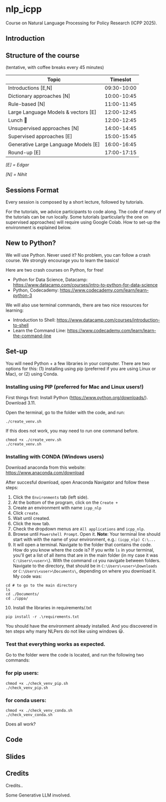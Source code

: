 # nlp_icpp
Course on Natural Language Processing for Policy Research (ICPP 2025).

## Introduction

## Structure of the course

(tentative, with coffee breaks every 45 minutes)

Topic | Timeslot |
|----------|----------|
| Introductions [E,N]  | 09:30-10:00 |
| Dictionary approaches [N]| 10:00-10:45 |
| Rule-based [N] | 11:00-11:45 |
| Large Language Models & vectors [E] | 12:00-12:45 |
| Lunch :bento: | 12:00-12:45 |
| Unsupervised approaches [N] | 14:00-14:45 |
| Supervised approaches [E] | 15:00-15:45 |
| Generative Large Language Models [E] | 16:00-16:45|
| Round-up [E] | 17:00-17:15|

*[E] = Edgar*

*[N] = Nihit*


## Sessions Format

Every session is composed by a short lecture, followed by tutorials.

For the tutorials, we advice participants to code along. The code of many of the tutorials can be run locally. Some tutorials (particularly the one on supervised approaches) will require using Google Colab. How to set-up the environment is explained below.

## New to Python?

We will use Python. Never used it? No problem, you can follow a crash course. We strongly encourage you to learn the basics! 

Here are two crash courses on Python, for free!

* Python for Data Science, Datacamp: https://www.datacamp.com/courses/intro-to-python-for-data-science
* Python, Codecademy: https://www.codecademy.com/learn/learn-python-3 

We will also use terminal commands, there are two nice resources for learning:
* Introduction to Shell: https://www.datacamp.com/courses/introduction-to-shell  
* Learn the Command Line: https://www.codecademy.com/learn/learn-the-command-line

## Set-up

You will need Python + a few libraries in your computer. There are two options for this: (1) installing using pip (preferred if you are using Linux or Mac), or (2) using Conda.

### Installing using PIP (preferred for Mac and Linux users!)
First things first: Install Python (https://www.python.org/downloads/). Download 3.11.

Open the terminal, go to the folder with the code, and run:

````
./create_venv.sh
````

If this does not work, you may need to run one command before.
````
chmod +x ./create_venv.sh
./create_venv.sh
````
### Installing with CONDA (Windows users)

Download anaconda from this website: https://www.anaconda.com/download

After succesful download, open Anaconda Navigator and follow these steps:
1. Click the `Environments` tab (left side).
2. At the bottom of the program, click on the `Create +`
3. Create an environment with name `icpp_nlp`
4. Click `create`.
5. Wait until created. 
6. Click the `Home` tab.
7. Check the dropdown menus are `All applications` and `icpp_nlp`.
8. Browse until `Powershell Prompt`. Open it. **Note**: Your terminal line should start with with the name of your environment, e.g.: `(icpp_nlp) C:\...` 
9. It will open a terminal. Navigate to the folder that contains the code. How do you know where the code is? If you write `ls` in your terminal, you'll get a list of all items that are in the main folder (in my case it was `C:\Users\<user>\`). With the command `cd` you navigate between folders.
Navigate to the directory, that should be in `C:\Users\<user>\Downloads` or `C:\Users\<user>\Documents\`, depending on where you download it. My code was:
```
cd # to go to the main directory
ls
cd ./Documents/
cd ./ippa/
```
10. Install the libraries in requirements/.txt
```
pip install -r .\requirements.txt
```

You should have the environment already installed. And you discovered in ten steps why many NLPers do not like using windows 😃. 

### Test that everything works as expected.

Go to the folder were the code is located, and run the following two commands:
### for pip users:
```
chmod +x ./check_venv_pip.sh
./check_venv_pip.sh
```

### for conda users:
```
chmod +x ./check_venv_conda.sh
./check_venv_conda.sh
```

Does all work?

## Code


## Slides


## Credits
Credits..

Some Generative LLM involved.

